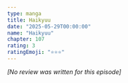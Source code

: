 ```yaml
---
type: manga
title: Haikyuu
date: "2025-05-29T00:00:00"
name: "Haikyuu"
chapter: 107
rating: 3
ratingEmoji: "⭐️⭐️⭐️"
---
```


_[No review was written for this episode]_